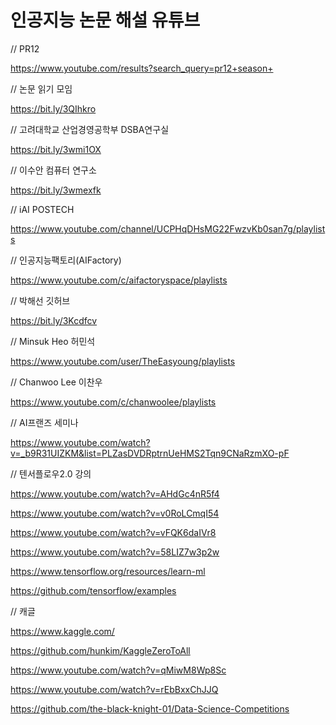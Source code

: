 # 인공지능 논문 해설 유튜브

// PR12

https://www.youtube.com/results?search_query=pr12+season+

// 논문 읽기 모임

https://bit.ly/3QIhkro

// 고려대학교 산업경영공학부 DSBA연구실

https://bit.ly/3wmi1OX

// 이수안 컴퓨터 연구소

https://bit.ly/3wmexfk

// iAI POSTECH

https://www.youtube.com/channel/UCPHqDHsMG22FwzvKb0san7g/playlists

// 인공지능팩토리(AIFactory)

https://www.youtube.com/c/aifactoryspace/playlists

// 박해선 깃허브

https://bit.ly/3Kcdfcv

// Minsuk Heo 허민석

https://www.youtube.com/user/TheEasyoung/playlists

// Chanwoo Lee 이찬우

https://www.youtube.com/c/chanwoolee/playlists

// AI프랜즈 세미나

https://www.youtube.com/watch?v=_b9R31UIZKM&list=PLZasDVDRptrnUeHMS2Tqn9CNaRzmXO-pF

// 텐서플로우2.0 강의

https://www.youtube.com/watch?v=AHdGc4nR5f4

https://www.youtube.com/watch?v=v0RoLCmqI54

https://www.youtube.com/watch?v=vFQK6daIVr8

https://www.youtube.com/watch?v=58LIZ7w3p2w

https://www.tensorflow.org/resources/learn-ml

https://github.com/tensorflow/examples

// 캐글

https://www.kaggle.com/

https://github.com/hunkim/KaggleZeroToAll

https://www.youtube.com/watch?v=qMiwM8Wp8Sc

https://www.youtube.com/watch?v=rEbBxxChJJQ

https://github.com/the-black-knight-01/Data-Science-Competitions

